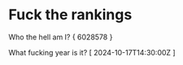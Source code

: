 # Fuck the rankings

Who the hell am I?
{ 6028578 }

What fucking year is it?
[ 2024-10-17T14:30:00Z ]
